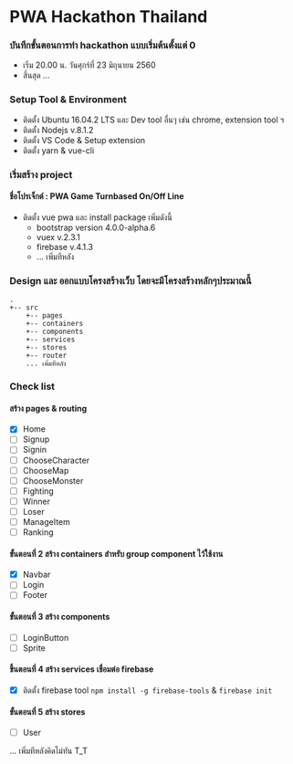 # PWA Hackathon Thailand

### บันทึกขั้นตอนการทำ hackathon แบบเริ่มต้นตั้งแต่ 0
- เริ่ม 20.00 น. วันศุกร์ที่ 23 มิถุนายน 2560
- สิ้นสุด ...

### Setup Tool & Environment
- ติดตั้ง Ubuntu 16.04.2 LTS และ Dev tool อื่นๆ เช่น chrome, extension tool ฯ
- ติดตั้ง Nodejs v.8.1.2
- ติดตั้ง VS Code & Setup extension 
- ติดตั้ง yarn & vue-cli

### เริ่มสร้าง project
#### ชื่อโปรเจ็กต์ : PWA Game Turnbased On/Off Line
- ติดตั้ง vue pwa และ install package เพิ่มดังนี้
  - bootstrap version 4.0.0-alpha.6
  - vuex v.2.3.1
  - firebase v.4.1.3
  - ... เพิ่มทีหลัง

### Design และ ออกแบบโครงสร้างเว็บ โดยจะมีโครงสร้างหลักๆประมาณนี้
```
.
+-- src
    +-- pages
    +-- containers
    +-- components
    +-- services
    +-- stores
    +-- router
    ... เพิ่มทีหลัง
```

### Check list
#### สร้าง pages & routing
- [x] Home
- [ ] Signup
- [ ] Signin
- [ ] ChooseCharacter
- [ ] ChooseMap
- [ ] ChooseMonster
- [ ] Fighting
- [ ] Winner
- [ ] Loser
- [ ] ManageItem
- [ ] Ranking

#### ขั้นตอนที่ 2 สร้าง containers สำหรับ group component ไว้ใช้งาน
- [x] Navbar
- [ ] Login
- [ ] Footer

#### ขั้นตอนที่ 3 สร้าง components
- [ ] LoginButton
- [ ] Sprite

#### ขึ้นตอนที่ 4 สร้าง services เชื่อมต่อ firebase
- [x] ติดตั้ง firebase tool `npm install -g firebase-tools` & `firebase init`

#### ขั้นตอนที่ 5 สร้าง stores
- [ ] User

... เพิ่มทีหลังคิดไม่ทัน T_T